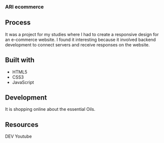 ### ARI ecommerce

## Process
It was a project for my studies where I had to create a responsive design for an e-commerce website. I found it interesting because it involved backend development to connect servers and receive responses on the website.
## Built with
- HTML5
- CSS3
- JavaScript
## Development
It is shopping online about the essential Oils.
## Resources
DEV
Youtube

